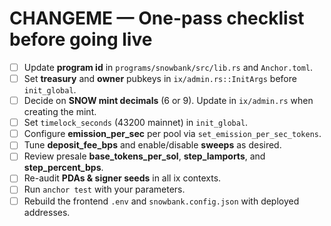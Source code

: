 # CHANGEME — One-pass checklist before going live

- [ ] Update **program id** in `programs/snowbank/src/lib.rs` and `Anchor.toml`.
- [ ] Set **treasury** and **owner** pubkeys in `ix/admin.rs::InitArgs` before `init_global`.
- [ ] Decide on **SNOW mint decimals** (6 or 9). Update in `ix/admin.rs` when creating the mint.
- [ ] Set `timelock_seconds` (43200 mainnet) in `init_global`.
- [ ] Configure **emission_per_sec** per pool via `set_emission_per_sec_tokens`.
- [ ] Tune **deposit_fee_bps** and enable/disable **sweeps** as desired.
- [ ] Review presale **base_tokens_per_sol**, **step_lamports**, and **step_percent_bps**.
- [ ] Re-audit **PDAs & signer seeds** in all ix contexts.
- [ ] Run `anchor test` with your parameters.
- [ ] Rebuild the frontend `.env` and `snowbank.config.json` with deployed addresses.

